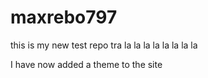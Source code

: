 # maxrebo797
this is my new test repo
tra la la la la la la la la

I have now added a theme to the site

